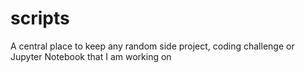 # scripts
A central place to keep any random side project, coding challenge or Jupyter Notebook that I am working on
